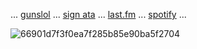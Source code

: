 
 ... [gunslol](http://guns.lol/boyrot) ... [sign ata](https://prophetoffalsehope.atabook.org/) ... [last.fm](https://www.last.fm/user/corpsehem) ... [spotify](https://open.spotify.com/user/31iydpcy5qoohkge2fdzy2oukuvy?si=f43be6e7120f49bc&nd=1&dlsi=f0a492e36d604d00) ... 

![66901d7f3f0ea7f285b85e90ba5f2704](https://github.com/user-attachments/assets/9b1044ce-d96c-4539-919a-93b454b62406)














